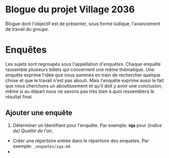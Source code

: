 # Blogue du projet Village 2036

Blogue dont l'objectif est de présenter, sous forme ludique, l'avancement de travail du groupe.


# Enquêtes

Les sujets sont regroupés sous l'appellation d'*enquêtes*. Chaque enquête rassemble plusieurs billets qui concernent une même thématique. Une enquête exprime l'idée que nous sommes en train de rechercher quelque chose et que le travail n'est pas abouti. Mais l'enquête exprime aussi le fait que nous cherchons un aboutissement et qu'il doit y avoir une conclusion, même si au départ nous ne savons pas très bien à quoi ressemblera le résultat final.




## Ajouter une enquête

  1. Déterminer un identifiant pour l'enquête. Par exemple: **iqa** pour *(indice de) Qualité de l'air*,
  - Créer une répertoire entrée dans le répertoire des enquetes. Par exemple: `_enquetes/iqa.md`. 
  -
